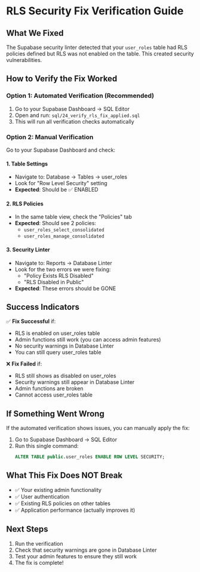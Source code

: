 # RLS Security Fix Verification Guide

## What We Fixed
The Supabase security linter detected that your `user_roles` table had RLS policies defined but RLS was not enabled on the table. This created security vulnerabilities.

## How to Verify the Fix Worked

### Option 1: Automated Verification (Recommended)
1. Go to your Supabase Dashboard → SQL Editor
2. Open and run: `sql/24_verify_rls_fix_applied.sql`
3. This will run all verification checks automatically

### Option 2: Manual Verification
Go to your Supabase Dashboard and check:

#### 1. Table Settings
- Navigate to: Database → Tables → user_roles
- Look for "Row Level Security" setting
- **Expected**: Should be ✅ ENABLED

#### 2. RLS Policies
- In the same table view, check the "Policies" tab
- **Expected**: Should see 2 policies:
  - `user_roles_select_consolidated`
  - `user_roles_manage_consolidated`

#### 3. Security Linter
- Navigate to: Reports → Database Linter
- Look for the two errors we were fixing:
  - "Policy Exists RLS Disabled"
  - "RLS Disabled in Public"
- **Expected**: These errors should be GONE

## Success Indicators

✅ **Fix Successful** if:
- RLS is enabled on user_roles table
- Admin functions still work (you can access admin features)
- No security warnings in Database Linter
- You can still query user_roles table

❌ **Fix Failed** if:
- RLS still shows as disabled on user_roles
- Security warnings still appear in Database Linter
- Admin functions are broken
- Cannot access user_roles table

## If Something Went Wrong

If the automated verification shows issues, you can manually apply the fix:

1. Go to Supabase Dashboard → SQL Editor
2. Run this single command:
   ```sql
   ALTER TABLE public.user_roles ENABLE ROW LEVEL SECURITY;
   ```

## What This Fix Does NOT Break

- ✅ Your existing admin functionality
- ✅ User authentication
- ✅ Existing RLS policies on other tables
- ✅ Application performance (actually improves it)

## Next Steps

1. Run the verification
2. Check that security warnings are gone in Database Linter
3. Test your admin features to ensure they still work
4. The fix is complete!